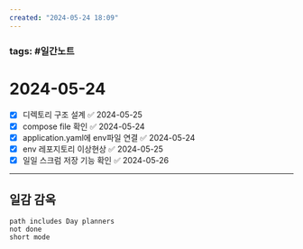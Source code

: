 ```yaml
---
created: "2024-05-24 18:09"
---
```


### tags: #일간노트
  
# 2024-05-24
- [x] 디렉토리 구조 설계 ✅ 2024-05-25
- [x] compose file 확인 ✅ 2024-05-24
- [x] application.yaml에 env파일 연결 ✅ 2024-05-24
- [x] env 레포지토리 이상현상 ✅ 2024-05-25
- [x] 일일 스크럼 저장 기능 확인 ✅ 2024-05-26
  
---  
## 일감 감옥  
```tasks  
path includes Day planners
not done  
short mode  
```